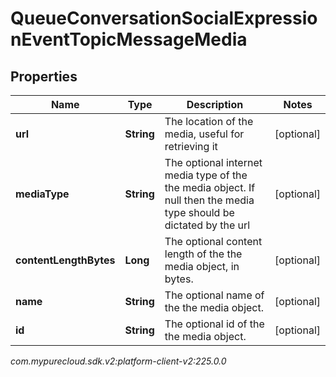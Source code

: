 # QueueConversationSocialExpressionEventTopicMessageMedia


## Properties

| Name | Type | Description | Notes |
| ------------ | ------------- | ------------- | ------------- |
| **url** | **String** | The location of the media, useful for retrieving it |  [optional] |
| **mediaType** | **String** | The optional internet media type of the the media object.  If null then the media type should be dictated by the url |  [optional] |
| **contentLengthBytes** | **Long** | The optional content length of the the media object, in bytes. |  [optional] |
| **name** | **String** | The optional name of the the media object. |  [optional] |
| **id** | **String** | The optional id of the the media object. |  [optional] |




_com.mypurecloud.sdk.v2:platform-client-v2:225.0.0_
